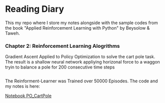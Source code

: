 # Reading Diary

This my repo where I store my notes alongside with the sample codes from the book "Applied Reinforcement Learning with Python" by Beysolow & Taweh. 

### Chapter 2: Reinforcement Learning Alogrithms

Gradient Ascent Applied to Policy Optimization to solve the cart pole task. The result is a shallow neural network appliying horizonal force to a waggon tryin to balance a pole for 200 consecutive  time steps

[![]()](videos/chapter2/cartpole/vid.mp4)

The Reinforment-Learner was Trained over 50000 Episodes. The code and my notes is here:

[Notebook PO_CartPole](Untitled.ipynb)
